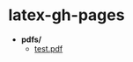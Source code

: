 # latex-gh-pages
<!-- filetree -->

 - **pdfs/**
   - [test.pdf](./pdfs/test.pdf)

<!-- filetreestop -->

